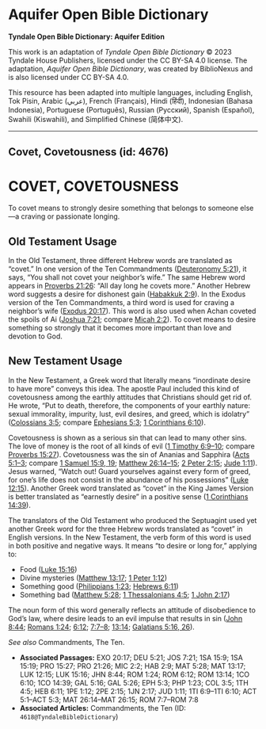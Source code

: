 # Aquifer Open Bible Dictionary

**Tyndale Open Bible Dictionary: Aquifer Edition**

This work is an adaptation of *Tyndale Open Bible Dictionary* © 2023 Tyndale House Publishers, licensed under the CC BY\-SA 4\.0 license. The adaptation, *Aquifer Open Bible Dictionary*, was created by BiblioNexus and is also licensed under CC BY\-SA 4\.0\.

This resource has been adapted into multiple languages, including English, Tok Pisin, Arabic (عربي), French (Français), Hindi (हिंदी), Indonesian (Bahasa Indonesia), Portuguese (Português), Russian (Русский), Spanish (Español), Swahili (Kiswahili), and Simplified Chinese (简体中文).



--------------------------------

## Covet, Covetousness (id: 4676)

COVET, COVETOUSNESS
===================

To covet means to strongly desire something that belongs to someone else—a craving or passionate longing. 

Old Testament Usage
-------------------

In the Old Testament, three different Hebrew words are translated as “covet.” In one version of the Ten Commandments ([Deuteronomy 5:21](https://ref.ly/Deut5:21)), it says, “You shall not covet your neighbor’s wife.” The same Hebrew word appears in [Proverbs 21:26](https://ref.ly/Prov21:26): “All day long he covets more.” Another Hebrew word suggests a desire for dishonest gain ([Habakkuk 2:9](https://ref.ly/Hab2:9)). In the Exodus version of the Ten Commandments, a third word is used for craving a neighbor’s wife ([Exodus 20:17](https://ref.ly/Exod20:17)). This word is also used when Achan coveted the spoils of Ai ([Joshua 7:21](https://ref.ly/Josh7:21); compare [Micah 2:2](https://ref.ly/Mic2:2)). To covet means to desire something so strongly that it becomes more important than love and devotion to God.

New Testament Usage
-------------------

In the New Testament, a Greek word that literally means “inordinate desire to have more” conveys this idea. The apostle Paul included this kind of covetousness among the earthly attitudes that Christians should get rid of. He wrote, “Put to death, therefore, the components of your earthly nature: sexual immorality, impurity, lust, evil desires, and greed, which is idolatry” ([Colossians 3:5](https://ref.ly/Col3:5); compare [Ephesians 5:3](https://ref.ly/Eph5:3); [1 Corinthians 6:10](https://ref.ly/1Cor6:10)).

Covetousness is shown as a serious sin that can lead to many other sins. The love of money is the root of all kinds of evil ([1 Timothy 6:9–10](https://ref.ly/1Tim6:9-1Tim6:10); compare [Proverbs 15:27](https://ref.ly/Prov15:27)). Covetousness was the sin of Ananias and Sapphira ([Acts 5:1–3](https://ref.ly/Acts5:1-Acts5:3); compare [1 Samuel 15:9, 19](https://ref.ly/1Sam15:9); [Matthew 26:14–15](https://ref.ly/Matt26:14-Matt26:15); [2 Peter 2:15](https://ref.ly/2Pet2:15); [Jude 1:11](https://ref.ly/Jude1:11)). Jesus warned, “Watch out! Guard yourselves against every form of greed, for one’s life does not consist in the abundance of his possessions” ([Luke 12:15](https://ref.ly/Luke12:15)). Another Greek word translated as “covet” in the King James Version is better translated as “earnestly desire” in a positive sense ([1 Corinthians 14:39](https://ref.ly/1Cor14:39)).

The translators of the Old Testament who produced the Septuagint used yet another Greek word for the three Hebrew words translated as “covet” in English versions. In the New Testament, the verb form of this word is used in both positive and negative ways. It means “to desire or long for,” applying to: 

* Food ([Luke 15:16](https://ref.ly/Luke15:16))
* Divine mysteries ([Matthew 13:17](https://ref.ly/Matt13:17); [1 Peter 1:12](https://ref.ly/1Pet1:12))
* Something good ([Philippians 1:23](https://ref.ly/Phil1:23); [Hebrews 6:11](https://ref.ly/Heb6:11))
* Something bad ([Matthew 5:28](https://ref.ly/Matt5:28); [1 Thessalonians 4:5](https://ref.ly/1Thess4:5); [1 John 2:17](https://ref.ly/1John2:17))

The noun form of this word generally reflects an attitude of disobedience to God’s law, where desire leads to an evil impulse that results in sin ([John 8:44](https://ref.ly/John8:44); [Romans 1:24](https://ref.ly/Rom1:24); [6:12](https://ref.ly/Rom6:12); [7:7–8](https://ref.ly/Rom7:7-Rom7:8); [13:14](https://ref.ly/Rom13:14); [Galatians 5:16, 26](https://ref.ly/Gal5:16)).

*See also* Commandments, The Ten.

* **Associated Passages:** EXO 20:17; DEU 5:21; JOS 7:21; 1SA 15:9; 1SA 15:19; PRO 15:27; PRO 21:26; MIC 2:2; HAB 2:9; MAT 5:28; MAT 13:17; LUK 12:15; LUK 15:16; JHN 8:44; ROM 1:24; ROM 6:12; ROM 13:14; 1CO 6:10; 1CO 14:39; GAL 5:16; GAL 5:26; EPH 5:3; PHP 1:23; COL 3:5; 1TH 4:5; HEB 6:11; 1PE 1:12; 2PE 2:15; 1JN 2:17; JUD 1:11; 1TI 6:9–1TI 6:10; ACT 5:1–ACT 5:3; MAT 26:14–MAT 26:15; ROM 7:7–ROM 7:8
* **Associated Articles:** Commandments, the Ten (ID: `4618@TyndaleBibleDictionary`)

